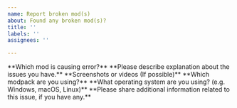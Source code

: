 ```yaml
---
name: Report broken mod(s)
about: Found any broken mod(s)?
title: ''
labels: ''
assignees: ''

---
```


<!--
Please note that we only accept issues related to Enhanced Mod series! Any modpacks that are outside of EnhancedMod should be reported on appropriate place, not here.

Modpacks that includes on Enhanced Mod are:
- Half-Life 2: Enhanced
- Team Fortress 2: Enhanced
- Black Mesa: Enhanced
- Half-Life 2: Re;Enhanced
- Obsidian Conflict: Enhanced
- PAYDAY 2: Enhanced
- Euro Truck Simulator 2: Enhanced

Please include more information if possible, so we can help you fix the issue faster ;)
--!>

**Which mod is causing error?**

**Please describe explanation about the issues you have.**

**Screenshots or videos (If possible)**

**Which modpack are you using?**

**What operating system are you using? (e.g. Windows, macOS, Linux)**

**Please share additional information related to this issue, if you have any.**
